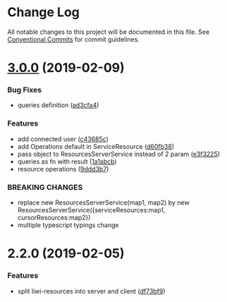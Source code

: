 # Change Log

All notable changes to this project will be documented in this file.
See [Conventional Commits](https://conventionalcommits.org) for commit guidelines.

# [3.0.0](https://github.com/liwijs/liwi/compare/liwi-resources-server@2.2.0...liwi-resources-server@3.0.0) (2019-02-09)


### Bug Fixes

* queries definition ([ad3cfa4](https://github.com/liwijs/liwi/commit/ad3cfa4))


### Features

* add connected user ([c43685c](https://github.com/liwijs/liwi/commit/c43685c))
* add Operations default in ServiceResource ([d60fb38](https://github.com/liwijs/liwi/commit/d60fb38))
* pass object to ResourcesServerService instead of 2 param ([e3f3225](https://github.com/liwijs/liwi/commit/e3f3225))
* queries as fn with result ([1a1abcb](https://github.com/liwijs/liwi/commit/1a1abcb))
* resource operations ([9ddd3b7](https://github.com/liwijs/liwi/commit/9ddd3b7))


### BREAKING CHANGES

* replace new ResourcesServerService(map1, map2) by new ResourcesServerService({serviceResources:map1, cursorResources:map2})
* multiple typescript typings change





# 2.2.0 (2019-02-05)


### Features

* split liwi-resources into server and client ([df73bf9](https://github.com/liwijs/liwi/commit/df73bf9))
